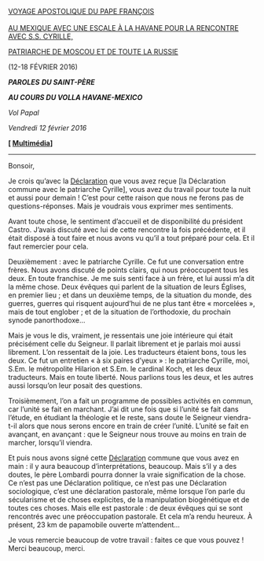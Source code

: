 [VOYAGE APOSTOLIQUE DU PAPE FRANÇOIS \
\
AU MEXIQUE AVEC UNE ESCALE À LA HAVANE POUR LA RENCONTRE AVEC S.S. CYRILLE,](http://w2.vatican.va/content/francesco/fr/travels/2016/outside/documents/papa-francesco-messico-2016.html)

[PATRIARCHE DE MOSCOU ET DE TOUTE LA RUSSIE](http://w2.vatican.va/content/francesco/fr/travels/2016/outside/documents/papa-francesco-messico-2016.html)

(12-18 FÉVRIER 2016)

***PAROLES*** ***DU SAINT-PÈRE***

***AU COURS DU VOL******LA HAVANE-MEXICO***

*Vol Papal*

*Vendredi 12 février 2016*

**[ [Multimédia](http://w2.vatican.va/content/francesco/fr/events/event.dir.html/content/vaticanevents/fr/2016/2/12/cubamessico.html)]**

* * *

Bonsoir,

Je crois qu’avec la [Déclaration](http://w2.vatican.va/content/francesco/fr/speeches/2016/february/documents/papa-francesco_20160212_dichiarazione-comune-kirill.html) que vous avez reçue [la Déclaration commune avec le patriarche Cyrille], vous avez du travail pour toute la nuit et aussi pour demain ! C’est pour cette raison que nous ne ferons pas de questions-réponses. Mais je voudrais vous exprimer mes sentiments.

Avant toute chose, le sentiment d’accueil et de disponibilité du président Castro. J’avais discuté avec lui de cette rencontre la fois précédente, et il était disposé à tout faire et nous avons vu qu’il a tout préparé pour cela. Et il faut remercier pour cela.

Deuxièmement : avec le patriarche Cyrille. Ce fut une conversation entre frères. Nous avons discuté de points clairs, qui nous préoccupent tous les deux. En toute franchise. Je me suis senti face à un frère, et lui aussi m’a dit la même chose. Deux évêques qui parlent de la situation de leurs Églises, en premier lieu ; et dans un deuxième temps, de la situation du monde, des guerres, guerres qui risquent aujourd’hui de ne plus tant être « morcelées », mais de tout englober ; et de la situation de l’orthodoxie, du prochain synode panorthodoxe...

Mais je vous le dis, vraiment, je ressentais une joie intérieure qui était précisément celle du Seigneur. Il parlait librement et je parlais moi aussi librement. L’on ressentait de la joie. Les traducteurs étaient bons, tous les deux. Ce fut un entretien « à six paires d’yeux » : le patriarche Cyrille, moi, S.Em. le métropolite Hilarion et S.Em. le cardinal Koch, et les deux traducteurs. Mais en toute liberté. Nous parlions tous les deux, et les autres aussi lorsqu’on leur posait des questions.

Troisièmement, l’on a fait un programme de possibles activités en commun, car l’unité se fait en marchant. J’ai dit une fois que si l’unité se fait dans l’étude, en étudiant la théologie et le reste, sans doute le Seigneur viendra-t-il alors que nous serons encore en train de créer l’unité. L’unité se fait en avançant, en avançant : que le Seigneur nous trouve au moins en train de marcher, lorsqu’il viendra.

Et puis nous avons signé cette [Déclaration](http://w2.vatican.va/content/francesco/fr/speeches/2016/february/documents/papa-francesco_20160212_dichiarazione-comune-kirill.html) commune que vous avez en main : il y aura beaucoup d’interprétations, beaucoup. Mais s’il y a des doutes, le père Lombardi pourra donner la vraie signification de la chose. Ce n’est pas une Déclaration politique, ce n’est pas une Déclaration sociologique, c’est une déclaration pastorale, même lorsque l’on parle du sécularisme et de choses explicites, de la manipulation biogénétique et de toutes ces choses. Mais elle est pastorale : de deux évêques qui se sont rencontrés avec une préoccupation pastorale. Et cela m’a rendu heureux. À présent, 23 km de papamobile ouverte m’attendent...

Je vous remercie beaucoup de votre travail : faites ce que vous pouvez ! Merci beaucoup, merci.